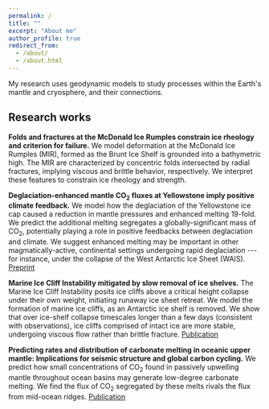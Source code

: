 ```yaml
---
permalink: /
title: ""
excerpt: "About me"
author_profile: true
redirect_from: 
  - /about/
  - /about.html
---
```

My research uses geodynamic models to study processes within the Earth's mantle and cryosphere, and their connections.

Research works
------

**Folds and fractures at the McDonald Ice Rumples constrain ice rheology and criterion for failure.**
We model deformation at the McDonald Ice Rumples (MIR), formed as the Brunt Ice Shelf is grounded into a bathymetric high. The MIR are characterized by concentric folds intersected by radial fractures, implying viscous and brittle behavior, respectively. We interpret these features to constrain ice rheology and strength.

**Deglaciation-enhanced mantle CO<sub>2</sub> fluxes at Yellowstone imply positive climate feedback.**
We model how the deglaciation of the Yellowstone ice cap caused a reduction in mantle pressures and enhanced melting 19-fold. We predict the additional melting segregates a globally-significant mass of CO<sub>2</sub>, potentially playing a role in positive feedbacks between deglaciation and climate. We suggest enhanced melting may be important in other magmatically-active, continental settings undergoing rapid deglaciation --- for instance, under the collapse of the West Antarctic Ice Sheet (WAIS). [Preprint](https://eartharxiv.org/repository/view/2493/)

**Marine Ice Cliff Instability mitigated by slow removal of ice shelves.**
The Marine Ice Cliff Instability posits ice cliffs above a critical height collapse under their own weight, initiating runaway ice sheet retreat. We model the formation of marine ice cliffs, as an Antarctic ice shelf is removed. We show that over ice-shelf collapse timescales longer than a few days (consistent with observations), ice cliffs comprised of intact ice are more stable, undergoing viscous flow rather than brittle fracture. [Publication](https://agupubs.onlinelibrary.wiley.com/doi/abs/10.1029/2019gl084183)

**Predicting rates and distribution of carbonate melting in oceanic upper mantle: Implications for seismic structure and global carbon cycling.**
We predict how small concentrations of CO<sub>2</sub> found in passively upwelling mantle throughout ocean basins may generate low-degree carbonate melting. We find the flux of CO<sub>2</sub> segregated by these melts rivals the flux from mid-ocean ridges. [Publication](https://agupubs.onlinelibrary.wiley.com/doi/abs/10.1029/2018GL078142)
